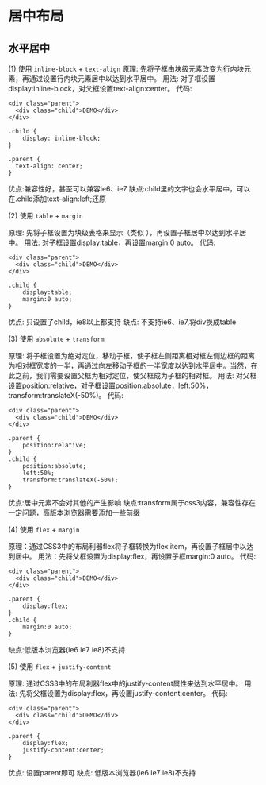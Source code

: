 # 居中布局

## 水平居中

(1) 使用 `inline-block` + `text-align`
原理: 先将子框由块级元素改变为行内块元素，再通过设置行内块元素居中以达到水平居中。
用法: 对子框设置display:inline-block，对父框设置text-align:center。
代码:

```
<div class="parent">
  <div class="child">DEMO</div>
</div>
```

```
.child {
    display: inline-block;
}

.parent {
  text-align: center;
}
```

优点:兼容性好，甚至可以兼容ie6、ie7
缺点:child里的文字也会水平居中，可以在.child添加text-align:left;还原

(2) 使用 `table` + `margin`

原理: 先将子框设置为块级表格来显示（类似 <table>），再设置子框居中以达到水平居中。
用法: 对子框设置display:table，再设置margin:0 auto。
代码:

```
<div class="parent">
  <div class="child">DEMO</div>
</div>
```

```
.child {
    display:table;
    margin:0 auto;
}
```

优点: 只设置了child，ie8以上都支持
缺点: 不支持ie6、ie7,将div换成table

(3) 使用 `absolute` + `transform`

原理: 将子框设置为绝对定位，移动子框，使子框左侧距离相对框左侧边框的距离为相对框宽度的一半，再通过向左移动子框的一半宽度以达到水平居中。当然，在此之前，我们需要设置父框为相对定位，使父框成为子框的相对框。
用法: 对父框设置position:relative，对子框设置position:absolute，left:50%，transform:translateX(-50%)。
代码:

```
<div class="parent">
  <div class="child">DEMO</div>
</div>
```

```
.parent {
    position:relative;
}
.child {
    position:absolute;
    left:50%;
    transform:translateX(-50%);
}
```

优点:居中元素不会对其他的产生影响
缺点:transform属于css3内容，兼容性存在一定问题，高版本浏览器需要添加一些前缀

(4) 使用 `flex` + `margin`

原理：通过CSS3中的布局利器flex将子框转换为flex item，再设置子框居中以达到居中。
用法：先将父框设置为display:flex，再设置子框margin:0 auto。
代码:

```
<div class="parent">
  <div class="child">DEMO</div>
</div>
```

```
.parent {
    display:flex;
}
.child {
    margin:0 auto;
}
```

缺点:低版本浏览器(ie6 ie7 ie8)不支持


(5) 使用 `flex` + `justify-content`

原理: 通过CSS3中的布局利器flex中的justify-content属性来达到水平居中。
用法: 先将父框设置为display:flex，再设置justify-content:center。
代码:

```
<div class="parent">
  <div class="child">DEMO</div>
</div>
```

```
.parent {
    display:flex;
    justify-content:center;
}
```

优点: 设置parent即可
缺点: 低版本浏览器(ie6 ie7 ie8)不支持